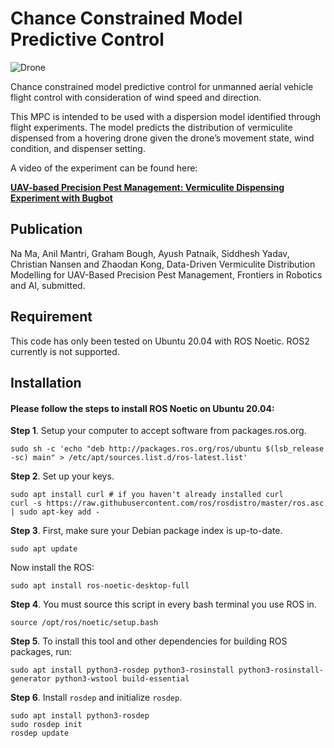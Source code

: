 # Chance Constrained Model Predictive Control

![Drone](figure/drone.jpg)

Chance constrained model predictive control for unmanned aerial vehicle flight control with consideration of wind speed and direction.

This MPC is intended to be used with a dispersion model identified through flight experiments. The model predicts the distribution of vermiculite dispensed from a hovering drone given the drone’s movement state, wind condition, and dispenser setting.

A video of the experiment can be found here:

[**UAV-based Precision Pest Management: Vermiculite Dispensing Experiment with Bugbot**](https://www.youtube.com/watch?v=st_apuEBtJg)

## Publication
Na Ma, Anil Mantri, Graham Bough, Ayush Patnaik, Siddhesh Yadav, Christian Nansen and Zhaodan Kong, Data-Driven Vermiculite Distribution Modelling for UAV-Based Precision Pest Management, Frontiers in Robotics and AI, submitted.

## Requirement
This code has only been tested on Ubuntu 20.04 with ROS Noetic. ROS2 currently is not supported.

## Installation
#### Please follow the steps to install **ROS Noetic** on Ubuntu 20.04:
**Step 1**. Setup your computer to accept software from packages.ros.org.
```
sudo sh -c 'echo "deb http://packages.ros.org/ros/ubuntu $(lsb_release -sc) main" > /etc/apt/sources.list.d/ros-latest.list'
```

**Step 2**. Set up your keys.
```
sudo apt install curl # if you haven't already installed curl
curl -s https://raw.githubusercontent.com/ros/rosdistro/master/ros.asc | sudo apt-key add -
```

**Step 3**. First, make sure your Debian package index is up-to-date.
```
sudo apt update
```
Now install the ROS:
```
sudo apt install ros-noetic-desktop-full
```

**Step 4**. You must source this script in every bash terminal you use ROS in. 
```
source /opt/ros/noetic/setup.bash
```

**Step 5**. To install this tool and other dependencies for building ROS packages, run:
```
sudo apt install python3-rosdep python3-rosinstall python3-rosinstall-generator python3-wstool build-essential
```

**Step 6**. Install `rosdep` and initialize `rosdep`.
```
sudo apt install python3-rosdep
sudo rosdep init
rosdep update
```